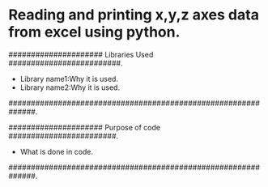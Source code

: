 # Reading and printing x,y,z axes data from excel using python.
##################### Libraries Used #########################.
- Library name1:Why it is used.
- Library name2:Why it is used.

##############################################################.

##################### Purpose of code ########################.
- What is done in code.

##############################################################.
